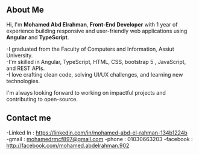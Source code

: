 
## About Me

Hi, I'm **Mohamed Abd Elrahman**, **Front-End Developer** with 1 year of experience building responsive and user-friendly web applications using **Angular** and **TypeScript**.

 -I graduated from the Faculty of Computers and Information, Assiut University.  
 -I'm skilled in Angular, TypeScript, HTML, CSS, bootstrap 5 , JavaScript, and REST APIs.  
 -I love crafting clean code, solving UI/UX challenges, and learning new technologies.  

I'm always looking forward to working on impactful projects and contributing to open-source.

## Contact me

-Linked In : https://linkedin.com/in/mohamed-abd-el-rahman-134b1224b  
-gmail : mohamedrmcf897@gmail.com
-phone : 01030663203
-facebook : http://facebook.com/mohamed.abdelrahman.902

